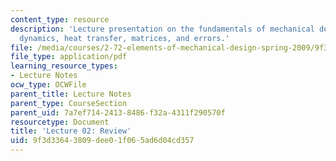 ```yaml
---
content_type: resource
description: 'Lecture presentation on the fundamentals of mechanical design: mechanics,
  dynamics, heat transfer, matrices, and errors.'
file: /media/courses/2-72-elements-of-mechanical-design-spring-2009/9f3d33643809dee01f065ad6d04cd357_MIT2_72s09_lec02.pdf
file_type: application/pdf
learning_resource_types:
- Lecture Notes
ocw_type: OCWFile
parent_title: Lecture Notes
parent_type: CourseSection
parent_uid: 7a7ef714-2413-8486-f32a-4311f290570f
resourcetype: Document
title: 'Lecture 02: Review'
uid: 9f3d3364-3809-dee0-1f06-5ad6d04cd357
---
```

